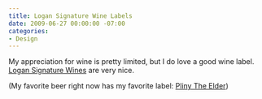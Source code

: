 ```yaml
---
title: Logan Signature Wine Labels
date: 2009-06-27 00:00:00 -07:00
categories:
- Design
---
```


<p>My appreciation for wine is pretty limited, but I do love a good wine label. <a href="http://lovelypackage.com/logan-signature-wines/">Logan Signature Wines</a> are very nice.</p>

<p>(My favorite beer right now has my favorite label: <a href="http://thebeerbuddha.blogspot.com/2008/08/beer-review-russian-river-pliny-elder.html">Pliny The Elder</a>)</p>
